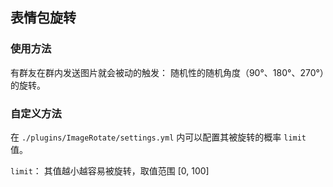 ## 表情包旋转
### 使用方法
有群友在群内发送图片就会被动的触发：
随机性的随机角度（90°、180°、270°）的旋转。
### 自定义方法
在 `./plugins/ImageRotate/settings.yml` 内可以配置其被旋转的概率 `limit` 值。

`limit`： 其值越小越容易被旋转，取值范围 [0, 100]